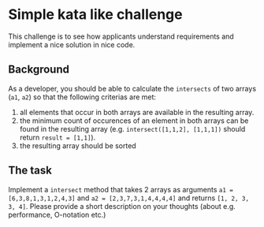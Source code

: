 # Simple kata like challenge

This challenge is to see how applicants understand requirements and implement a nice solution in nice code.

## Background

As a developer, you should be able to calculate the `intersects` of two arrays (`a1`, `a2`) so that the following criterias are met:
  1. all elements that occur in both arrays are available in the resulting array.
  2. the minimum count of occurences of an element in both arrays can be found in the resulting array (e.g. `intersect([1,1,2], [1,1,1])` should return `result = [1,1]`).
  3. the resulting array should be sorted

## The task

Implement a `intersect` method that takes 2 arrays as arguments `a1 = [6,3,8,1,3,1,2,4,3]` and `a2 = [2,3,7,3,1,4,4,4,4]` and returns `[1, 2, 3, 3, 4]`.
Please provide a short description on your thoughts (about e.g. performance, O-notation etc.)
